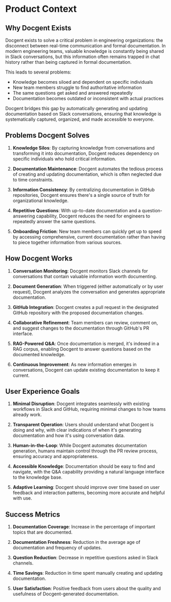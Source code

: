 # Product Context

## Why Docgent Exists

Docgent exists to solve a critical problem in engineering organizations: the disconnect between real-time communication and formal documentation. In modern engineering teams, valuable knowledge is constantly being shared in Slack conversations, but this information often remains trapped in chat history rather than being captured in formal documentation.

This leads to several problems:
- Knowledge becomes siloed and dependent on specific individuals
- New team members struggle to find authoritative information
- The same questions get asked and answered repeatedly
- Documentation becomes outdated or inconsistent with actual practices

Docgent bridges this gap by automatically generating and updating documentation based on Slack conversations, ensuring that knowledge is systematically captured, organized, and made accessible to everyone.

## Problems Docgent Solves

1. **Knowledge Silos**: By capturing knowledge from conversations and transforming it into documentation, Docgent reduces dependency on specific individuals who hold critical information.

2. **Documentation Maintenance**: Docgent automates the tedious process of creating and updating documentation, which is often neglected due to time constraints.

3. **Information Consistency**: By centralizing documentation in GitHub repositories, Docgent ensures there's a single source of truth for organizational knowledge.

4. **Repetitive Questions**: With up-to-date documentation and a question-answering capability, Docgent reduces the need for engineers to repeatedly answer the same questions.

5. **Onboarding Friction**: New team members can quickly get up to speed by accessing comprehensive, current documentation rather than having to piece together information from various sources.

## How Docgent Works

1. **Conversation Monitoring**: Docgent monitors Slack channels for conversations that contain valuable information worth documenting.

2. **Document Generation**: When triggered (either automatically or by user request), Docgent analyzes the conversation and generates appropriate documentation.

3. **GitHub Integration**: Docgent creates a pull request in the designated GitHub repository with the proposed documentation changes.

4. **Collaborative Refinement**: Team members can review, comment on, and suggest changes to the documentation through GitHub's PR interface.

5. **RAG-Powered Q&A**: Once documentation is merged, it's indexed in a RAG corpus, enabling Docgent to answer questions based on the documented knowledge.

6. **Continuous Improvement**: As new information emerges in conversations, Docgent can update existing documentation to keep it current.

## User Experience Goals

1. **Minimal Disruption**: Docgent integrates seamlessly with existing workflows in Slack and GitHub, requiring minimal changes to how teams already work.

2. **Transparent Operation**: Users should understand what Docgent is doing and why, with clear indications of when it's generating documentation and how it's using conversation data.

3. **Human-in-the-Loop**: While Docgent automates documentation generation, humans maintain control through the PR review process, ensuring accuracy and appropriateness.

4. **Accessible Knowledge**: Documentation should be easy to find and navigate, with the Q&A capability providing a natural language interface to the knowledge base.

5. **Adaptive Learning**: Docgent should improve over time based on user feedback and interaction patterns, becoming more accurate and helpful with use.

## Success Metrics

1. **Documentation Coverage**: Increase in the percentage of important topics that are documented.

2. **Documentation Freshness**: Reduction in the average age of documentation and frequency of updates.

3. **Question Reduction**: Decrease in repetitive questions asked in Slack channels.

4. **Time Savings**: Reduction in time spent manually creating and updating documentation.

5. **User Satisfaction**: Positive feedback from users about the quality and usefulness of Docgent-generated documentation.
